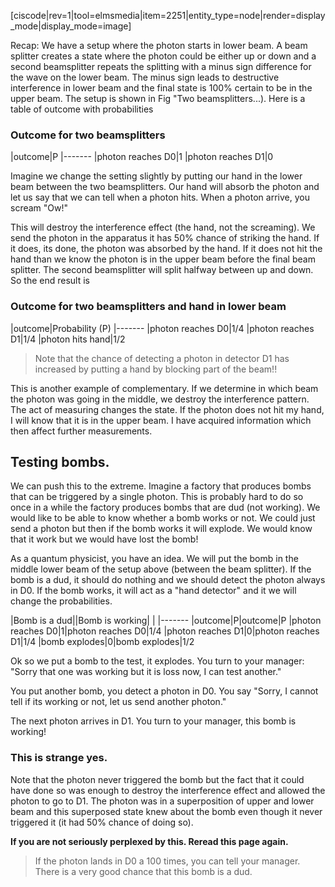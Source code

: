 [ciscode|rev=1|tool=elmsmedia|item=2251|entity_type=node|render=display_mode|display_mode=image]


Recap: We have a setup where the photon starts in lower beam. A beam splitter creates a state where the photon could be either up or down and a second beamsplitter repeats the splitting with a minus sign difference for the wave on the lower beam. The minus sign leads to destructive interference in lower beam and the final state is 100% certain to be in the upper beam. The setup is shown in Fig "Two beamsplitters...). Here is a table of outcome with probabilities

### Outcome for two beamsplitters

|outcome|P
|-------
|photon reaches D0|1
|photon reaches D1|0

Imagine we change the setting slightly by putting our hand in the lower beam between the two beamsplitters. Our hand will absorb the photon and let us say that we can tell when a photon hits. When a photon arrive, you scream "Ow!" 

 This will destroy the interference effect (the hand, not the screaming).  We send the photon in the apparatus it has 50% chance of striking the hand. If it does, its done, the photon was absorbed by the hand. If it does not  hit the hand than we know the photon is in the upper beam before the final beam splitter. The second beamsplitter will split halfway between up and down. So the end result is

### Outcome for two beamsplitters and hand in lower beam

|outcome|Probability (P)
|-------
|photon reaches D0|1/4
|photon reaches D1|1/4
|photon hits hand|1/2

> Note that the chance of detecting a photon in detector D1 has increased by putting a hand by blocking part of the beam!!

This is another example of complementary. If we determine in which beam the photon was going in the middle, we destroy the interference pattern. The act of measuring changes the state. If the photon does not hit my hand, I will know that it is in the upper beam. I have acquired information which then affect further measurements. 

## Testing bombs. 

We can push this to the extreme. Imagine a factory that produces bombs that can be triggered by a single photon. This is probably hard to do so once in a while the factory produces bombs that are dud (not working). We would like to be able to know whether a bomb works or not. We could just send a photon but then if the bomb works it will explode. We would know that it work but we would have lost the bomb!

As a quantum physicist, you have an idea. We will put the bomb in the middle lower beam of the setup above (between the beam splitter). If the bomb is a dud, it should do nothing and we should detect the photon always in D0. If the bomb works, it will act as a "hand detector" and it we will change the probabilities. 

|Bomb is a dud||Bomb is working| |
|-------
|outcome|P|outcome|P
|photon reaches D0|1|photon reaches D0|1/4
|photon reaches D1|0|photon reaches D1|1/4
|bomb explodes|0|bomb explodes|1/2

Ok so we put a bomb to the test, it explodes. You turn to your manager: "Sorry that one was working but it is loss now, I can test another."

You put another bomb, you detect a photon in D0. You say "Sorry, I cannot tell if its working or not, let us send another photon."
 
The next photon arrives in D1. You turn to your manager, this bomb is working!

### This is strange yes. 

Note that the photon never triggered the bomb but the fact that it could have done so was enough to destroy the interference effect and allowed the photon to go to D1. The photon was in a superposition of upper and lower beam and this superposed state knew about the bomb even though it never triggered it (it had 50% chance of doing so). 

**If you are not seriously perplexed by this. Reread this page again.**

> If the photon lands in D0 a 100 times, you can tell your manager. There is a very good chance that this bomb is a dud.